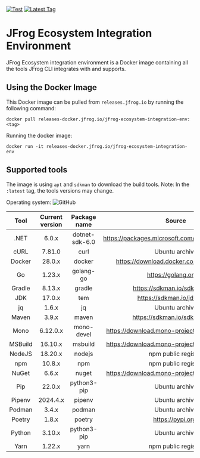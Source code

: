 [![Test](https://github.com/jfrog/jfrog-ecosystem-integration-env/actions/workflows/test.yml/badge.svg)](https://github.com/jfrog/jfrog-ecosystem-integration-env/actions/workflows/test.yml)
[![Latest Tag](https://badgen.net/github/tag/jfrog/jfrog-ecosystem-integration-env)](https://releases-docker.jfrog.io/artifactory/reg2/jfrog-ecosystem-integration-env/latest)

# JFrog Ecosystem Integration Environment

JFrog Ecosystem integration environment is a Docker image containing all the tools JFrog CLI integrates with and supports.

## Using the Docker Image

This Docker image can be pulled from `releases.jfrog.io` by running the following command:

```
docker pull releases-docker.jfrog.io/jfrog-ecosystem-integration-env:<tag>
```

Running the docker image:

```
docker run -it releases-docker.jfrog.io/jfrog-ecosystem-integration-env
```

## Supported tools

The image is using `apt` and `sdkman` to download the build tools. Note: In the `:latest` tag, the tools versions may change.

Operating system: ![GitHub](https://img.shields.io/static/v1?label=Ubuntu&message=+22.04+LTS&color=blue&style=for-the-badge&logo=ubuntu)

|  Tool   | Current version |  Package name  |                      Source                      |
| :-----: |:---------------:| :------------: | :----------------------------------------------: |
|  .NET   |      6.0.x      | dotnet-sdk-6.0 | https://packages.microsoft.com/ubuntu/22.04/prod |
|  cURL   |     7.81.0      |      curl      |                  Ubuntu archive                  |
| Docker  |     28.0.x      |     docker     |     https://download.docker.com/linux/ubuntu     |
|   Go    |     1.23.x      |   golang-go    |              https://golang.org/dl               |
| Gradle  |     8.13.x      |     gradle     |          https://sdkman.io/sdks#gradle           |
|   JDK   |     17.0.x      |      tem       |            https://sdkman.io/jdks#tem            |
|   jq    |      1.6.x      |       jq       |                  Ubuntu archive                  |
|  Maven  |      3.9.x      |     maven      |           https://sdkman.io/sdks#maven           |
|  Mono   |    6.12.0.x     |   mono-devel   |  https://download.mono-project.com/repo/ubuntu   |
| MSBuild |     16.10.x     |    msbuild     |  https://download.mono-project.com/repo/ubuntu   |
| NodeJS  |     18.20.x     |     nodejs     |               npm public registry                |
|   npm   |     10.8.x      |      npm       |               npm public registry                |
|  NuGet  |      6.6.x      |     nuget      |  https://download.mono-project.com/repo/ubuntu   |
|   Pip   |     22.0.x      |  python3-pip   |                  Ubuntu archive                  |
| Pipenv  |    2024.4.x     |     pipenv     |                  Ubuntu archive                  |
| Podman  |      3.4.x      |     podman     |                  Ubuntu archive                  |
| Poetry  |      1.8.x      |     poetry     |                https://pypi.org/                 |
| Python  |     3.10.x      |  python3-pip   |                  Ubuntu archive                  |
|  Yarn   |     1.22.x      |      yarn      |               npm public registry                |
